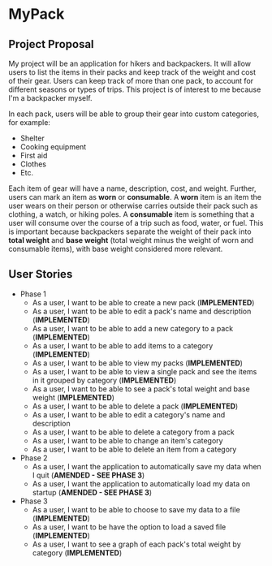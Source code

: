 # MyPack

## Project Proposal

My project will be an application for hikers and backpackers. It will allow users to list the
items in their packs and keep track of the weight and cost of their gear. Users can keep track of
more than one pack, to account for different seasons or types of trips. This project is of interest to me 
because I'm a backpacker myself.

In each pack, users will be able to group their gear into custom categories, for example:
- Shelter
- Cooking equipment
- First aid
- Clothes
- Etc.

Each item of gear will have a name, description, cost, and weight. Further, users can mark an item
as **worn** or **consumable**. A **worn** item is an item the user wears on their person or otherwise carries
outside their pack such as clothing, a watch, or hiking poles. A **consumable** item is something that a user 
will consume over the course of a trip such as food, water, or fuel. This is important because backpackers
separate the weight of their pack into **total weight** and **base weight** (total weight minus 
the weight of worn and consumable items), with base weight considered more relevant.

## User Stories
- Phase 1
    - As a user, I want to be able to create a new pack (**IMPLEMENTED**)
    - As a user, I want to be able to edit a pack's name and description (**IMPLEMENTED**)
    - As a user, I want to be able to add a new category to a pack (**IMPLEMENTED**)
    - As a user, I want to be able to add items to a category (**IMPLEMENTED**)
    - As a user, I want to be able to view my packs (**IMPLEMENTED**)
    - As a user, I want to be able to view a single pack and see the items in it grouped by category (**IMPLEMENTED**)
    - As a user, I want to be able to see a pack's total weight and base weight (**IMPLEMENTED**)
    - As a user, I want to be able to delete a pack (**IMPLEMENTED**)
    - As a user, I want to be able to edit a category's name and description
    - As a user, I want to be able to delete a category from a pack
    - As a user, I want to be able to change an item's category
    - As a user, I want to be able to delete an item from a category
- Phase 2
    - As a user, I want the application to automatically save my data when I quit (**AMENDED - SEE PHASE 3**)
    - As a user, I want the application to automatically load my data on startup (**AMENDED - SEE PHASE 3**)
- Phase 3
    - As a user, I want to be able to choose to save my data to a file (**IMPLEMENTED**) 
    - As a user, I want to be have the option to load a saved file (**IMPLEMENTED**)
    - As a user, I want to see a graph of each pack's total weight by category (**IMPLEMENTED**)